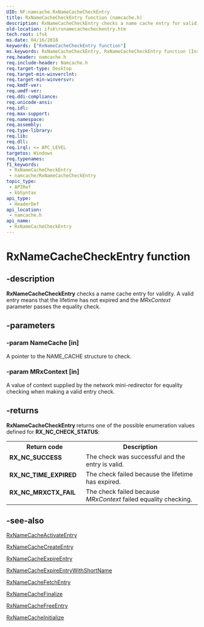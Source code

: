 ```yaml
---
UID: NF:namcache.RxNameCacheCheckEntry
title: RxNameCacheCheckEntry function (namcache.h)
description: RxNameCacheCheckEntry checks a name cache entry for validity. A valid entry means that the lifetime has not expired and the MRxContext parameter passes the equality check.
old-location: ifsk\rxnamecachecheckentry.htm
tech.root: ifsk
ms.date: 04/16/2018
keywords: ["RxNameCacheCheckEntry function"]
ms.keywords: RxNameCacheCheckEntry, RxNameCacheCheckEntry function [Installable File System Drivers], ifsk.rxnamecachecheckentry, namcache/RxNameCacheCheckEntry, rxref_703b5e6a-4904-4402-8905-bc1dd2ed1c9e.xml
req.header: namcache.h
req.include-header: Namcache.h
req.target-type: Desktop
req.target-min-winverclnt: 
req.target-min-winversvr: 
req.kmdf-ver: 
req.umdf-ver: 
req.ddi-compliance: 
req.unicode-ansi: 
req.idl: 
req.max-support: 
req.namespace: 
req.assembly: 
req.type-library: 
req.lib: 
req.dll: 
req.irql: <= APC_LEVEL
targetos: Windows
req.typenames: 
f1_keywords:
 - RxNameCacheCheckEntry
 - namcache/RxNameCacheCheckEntry
topic_type:
 - APIRef
 - kbSyntax
api_type:
 - HeaderDef
api_location:
 - namcache.h
api_name:
 - RxNameCacheCheckEntry
---
```


# RxNameCacheCheckEntry function


## -description

<b>RxNameCacheCheckEntry</b> checks a name cache entry for validity. A valid entry means that the lifetime has not expired and the <i>MRxContext</i> parameter passes the equality check.

## -parameters

### -param NameCache [in]


A pointer to the NAME_CACHE structure to check.

### -param MRxContext [in]


A value of context supplied by the network mini-redirector for equality checking when making a valid entry check.

## -returns

<b>RxNameCacheCheckEntry </b>returns one of the possible enumeration values defined for <b>RX_NC_CHECK_STATUS</b>:

<table>
<tr>
<th>Return code</th>
<th>Description</th>
</tr>
<tr>
<td width="40%">
<dl>
<dt><b>RX_NC_SUCCESS </b></dt>
</dl>
</td>
<td width="60%">
The check was successful and the entry is valid.

</td>
</tr>
<tr>
<td width="40%">
<dl>
<dt><b>RX_NC_TIME_EXPIRED</b></dt>
</dl>
</td>
<td width="60%">
The check failed because the lifetime has expired.

</td>
</tr>
<tr>
<td width="40%">
<dl>
<dt><b>RX_NC_MRXCTX_FAIL</b></dt>
</dl>
</td>
<td width="60%">
The check failed because <i>MRxContext</i> failed equality checking.

</td>
</tr>
</table>

## -see-also

<a href="/windows-hardware/drivers/ddi/namcache/nf-namcache-rxnamecacheactivateentry">RxNameCacheActivateEntry</a>



<a href="/windows-hardware/drivers/ddi/namcache/nf-namcache-rxnamecachecreateentry">RxNameCacheCreateEntry</a>



<a href="/windows-hardware/drivers/ddi/namcache/nf-namcache-rxnamecacheexpireentry">RxNameCacheExpireEntry</a>



<a href="/windows-hardware/drivers/ddi/namcache/nf-namcache-rxnamecacheexpireentrywithshortname">RxNameCacheExpireEntryWithShortName</a>



<a href="/windows-hardware/drivers/ddi/namcache/nf-namcache-rxnamecachefetchentry">RxNameCacheFetchEntry</a>



<a href="/windows-hardware/drivers/ddi/namcache/nf-namcache-rxnamecachefinalize">RxNameCacheFinalize</a>



<a href="/windows-hardware/drivers/ddi/namcache/nf-namcache-rxnamecachefreeentry">RxNameCacheFreeEntry</a>



<a href="/windows-hardware/drivers/ddi/namcache/nf-namcache-rxnamecacheinitialize">RxNameCacheInitialize</a>
